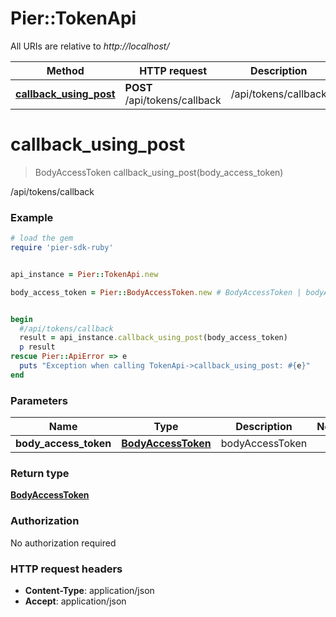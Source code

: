 # Pier::TokenApi

All URIs are relative to *http://localhost/*

Method | HTTP request | Description
------------- | ------------- | -------------
[**callback_using_post**](TokenApi.md#callback_using_post) | **POST** /api/tokens/callback | /api/tokens/callback




# **callback_using_post**
> BodyAccessToken callback_using_post(body_access_token)

/api/tokens/callback

### Example
```ruby
# load the gem
require 'pier-sdk-ruby'


api_instance = Pier::TokenApi.new

body_access_token = Pier::BodyAccessToken.new # BodyAccessToken | bodyAccessToken


begin
  #/api/tokens/callback
  result = api_instance.callback_using_post(body_access_token)
  p result
rescue Pier::ApiError => e
  puts "Exception when calling TokenApi->callback_using_post: #{e}"
end
```

### Parameters

Name | Type | Description  | Notes
------------- | ------------- | ------------- | -------------
 **body_access_token** | [**BodyAccessToken**](BodyAccessToken.md)| bodyAccessToken | 


### Return type

[**BodyAccessToken**](BodyAccessToken.md)

### Authorization

No authorization required

### HTTP request headers

 - **Content-Type**: application/json
 - **Accept**: application/json





